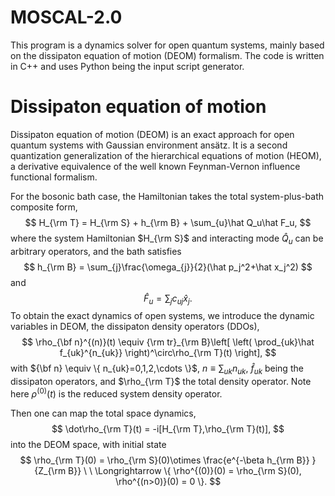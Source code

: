 # MOSCAL-2.0

This program is a dynamics solver for open quantum systems, mainly based on the dissipaton equation of motion (DEOM) formalism. The code is written in C++ and uses Python being the input script generator.

# Dissipaton equation of motion

Dissipaton equation of motion (DEOM) is an exact approach for open quantum systems with Gaussian environment ansätz. It is a second quantization generalization of the hierarchical equations of motion (HEOM), a derivative equivalence of the well known Feynman-Vernon influence functional formalism. 

For the bosonic bath case, the Hamiltonian takes the total system-plus-bath composite form, 
$$
H_{\rm T} = H_{\rm S} + h_{\rm B} + \sum_{u}\hat Q_u\hat F_u,
$$
where the system Hamiltonian $H_{\rm S}$ and interacting mode $\hat Q_u$ can be arbitrary operators, and the bath satisfies
$$
h_{\rm B} = \sum_{j}\frac{\omega_{j}}{2}(\hat p_j^2+\hat x_j^2)
$$
and 
$$
\hat F_u = \sum_{j}c_{uj}\hat x_j.
$$
To obtain the exact dynamics of open systems, we introduce the dynamic variables in DEOM, the dissipaton density operators (DDOs), 
$$
\rho_{\bf n}^{(n)}(t) \equiv {\rm tr}_{\rm B}\left[ \left( \prod_{uk}\hat f_{uk}^{n_{uk}} \right)^\circ\rho_{\rm T}(t) \right],
$$
with ${\bf n} \equiv \{ n_{uk}=0,1,2,\cdots \}$, $n\equiv \sum_{uk}n_{uk}$, $\hat f_{uk}$ being the dissipaton operators, and $\rho_{\rm T}$ the total density operator. Note here $\rho^{(0)}(t)$ is the reduced system density operator.

Then one can map the total space dynamics, 
$$
\dot\rho_{\rm T}(t) = -i[H_{\rm T},\rho_{\rm T}(t)],
$$
into the DEOM space, with initial state 
$$
\rho_{\rm T}(0) = \rho_{\rm S}(0)\otimes \frac{e^{-\beta h_{\rm B}} }{Z_{\rm B}} \ \ \Longrightarrow \{ \rho^{(0)}(0) = \rho_{\rm S}(0), \rho^{(n>0)}(0) = 0 \}.
$$
